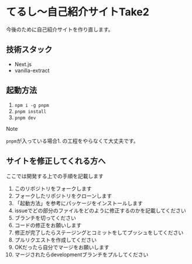 # てるし〜自己紹介サイトTake2

今後のために自己紹介サイトを作り直します。

## 技術スタック

-   Next.js
-   vanilla-extract

## 起動方法

1. `npm i -g pnpm`
1. `pnpm install`
1. `pnpm dev`

> [!NOTE] 
> `pnpm`が入っている場合1. の工程をやらなくて大丈夫です。

## サイトを修正してくれる方へ

ここでは開発する上での手順を記載します

1. このリポジトリをフォークします
1. フォークしたリポジトリをクローンします
1. 「起動方法」を参考にパッケージをインストールします
1. issueでどの部分のファイルをどのように修正するのかを記載してください
1. ブランチを切ってください
1. コードの修正をお願いします
1. 修正が完了したらステージングとコミットをしてプッシュをしてください
1. プルリクエストを作成してください
1. OKだったら自分でマージをお願いします
1. マージされたらdevelopmentブランチをプルしてください
